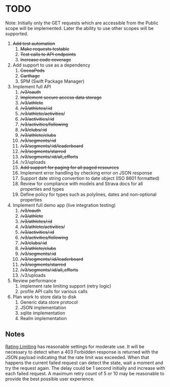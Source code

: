 # TODO

Note: Initially only the GET requests which are accessible from the Public scope will be implemented. Later the ability to use other scopes will be supported. 

1. ~~Add test automation~~
   1. ~~Make requests testable~~
   1. ~~Test calls to API endpoints~~
   1. ~~Increase code coverage~~
1. Add support to use as a dependency
   1. ~~CocoaPods~~
   1. ~~Carthage~~  
   1. SPM (Swift Package Manager)
1. Implement full API
   1. ~~/v3/oauth~~
   1. ~~Implement secure access data storage~~
   1. ~~/v3/athlete~~
   1. ~~/v3/athletes/:id~~
   1. ~~/v3/athlete/activities/~~
   1. ~~/v3/activities/:id~~
   1. ~~/v3/activities/following~~
   1. ~~/v3/clubs/:id~~
   1. ~~/v3/athlete/clubs~~
   1. ~~/v3/segments/:id~~
   1. ~~/v3/segments/:id/leaderboard~~
   1. ~~/v3/segments/starred~~
   1. ~~/v3/segments/:id/all_efforts~~
   1. /v3/uploads
   1. ~~Add support for paging for all paged resources~~
   1. Implement error handling by checking error on JSON response
   1. Support date string convertion to date object (ISO 8601 formatted)
   1. Review for compliance with models and Strava docs for all properties and types
   1. Define policy for types such as polylines, dates and non-optional properties
1. Implement full demo app (live integration testing)
   1. ~~/v3/oauth~~
   1. ~~/v3/athlete~~
   1. ~~/v3/athletes/:id~~
   1. ~~/v3/athlete/activities/~~
   1. ~~/v3/activities/:id~~
   1. ~~/v3/activities/following~~
   1. ~~/v3/clubs/:id~~
   1. ~~/v3/athlete/clubs~~
   1. ~~/v3/segments/:id~~
   1. ~~/v3/segments/:id/leaderboard~~
   1. ~~/v3/segments/starred~~
   1. ~~/v3/segments/:id/all_efforts~~
   1. /v3/uploads
1. Review performance
   1. implement rate limiting support (retry logic)
   1. profile API calls for various calls
1. Plan work to store data to disk
   1. Generic data store protocol
   1. JSON implementation
   1. sqlite implementation
   1. Realm implementation

## Notes

[Rating Limiting](http://strava.github.io/api/#rate-limiting
) has reasonable settings for moderate use. It will be necessary to detect when a 403 Forbidden response is returned with the JSON payload indicating that the rate limit was exceeded. When that happens the current failed request can detect the state, wait a moment and try the request again. The delay could be 1 second initially and increase with each failed request. A maximum retry count of 5 or 10 may be reasonable to provide the best possible user experience.  
